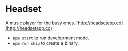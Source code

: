 # Headset

A music player for the busy ones. [http://headsetapp.co](http://headsetapp.co)

- `npm start` to run development mode.
- `npm run ship` to create a binary.
